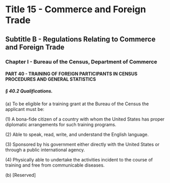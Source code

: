 
# Title 15 - Commerce and Foreign Trade
## Subtitle B - Regulations Relating to Commerce and Foreign Trade
### Chapter I - Bureau of the Census, Department of Commerce
#### PART 40 - TRAINING OF FOREIGN PARTICIPANTS IN CENSUS PROCEDURES AND GENERAL STATISTICS
##### § 40.2 Qualifications.

(a) To be eligible for a training grant at the Bureau of the Census the applicant must be:

(1) A bona-fide citizen of a country with whom the United States has proper diplomatic arrangements for such training programs.

(2) Able to speak, read, write, and understand the English language.

(3) Sponsored by his government either directly with the United States or through a public international agency.

(4) Physically able to undertake the activities incident to the course of training and free from communicable diseases.

(b) [Reserved]
